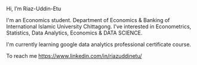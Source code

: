 Hi, I’m Riaz-Uddin-Etu

I'm an Economics student. Department of Economics & Banking of International Islamic University Chittagong. I've interested in Econometrics, Statistics, Data Analytics, Economics & DATA SCIENCE.

I'm currently learning google data analytics professional certificate course.

To reach me https://www.linkedin.com/in/riazuddinetu/

